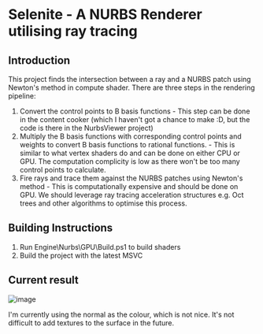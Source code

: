 # Selenite - A NURBS Renderer utilising ray tracing

## Introduction
This project finds the intersection between a ray and a NURBS patch using Newton's method in compute shader. There are three steps in the rendering pipeline:
1) Convert the control points to B basis functions - This step can be done in the content cooker (which I haven't got a chance to make :D, but the code is there in the NurbsViewer project)
2) Multiply the B basis functions with corresponding control points and weights to convert B basis functions to rational functions. - This is similar to what vertex shaders do and can be done on either CPU or GPU. The computation complicity is low as there won't be too many control points to calculate.
3) Fire rays and trace them against the NURBS patches using Newton's method - This is computationally expensive and should be done on GPU. We should leverage ray tracing acceleration structures e.g. Oct trees and other algorithms to optimise this process.

## Building Instructions
1) Run Engine\Nurbs\GPU\Build.ps1 to build shaders
2) Build the project with the latest MSVC

## Current result
![image](https://github.com/a1q123456/Selenite/assets/1059544/8ebc709e-4341-4594-bcec-724278c14eb1)

I'm currently using the normal as the colour, which is not nice. It's not difficult to add textures to the surface in the future.

